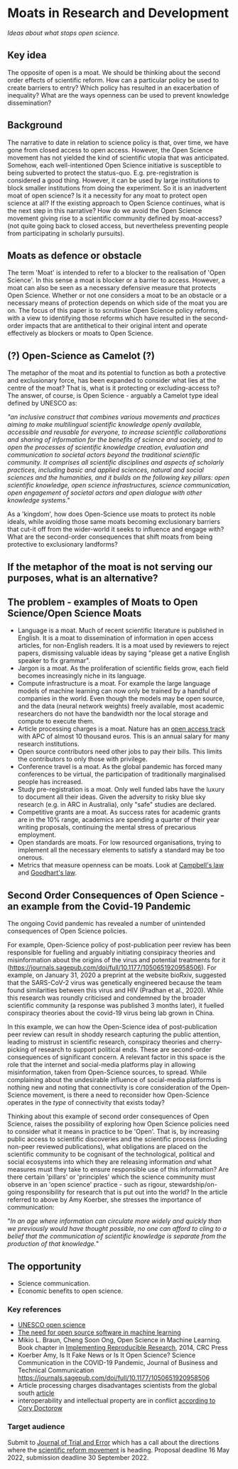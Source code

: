# Moats in Research and Development
*Ideas about what stops open science.*

## Key idea
The opposite of open is a moat. We should be thinking about the second order
effects of scientific reform. How can a particular policy be used to create
barriers to entry? Which policy has resulted in an exacerbation of inequality?
What are the ways openness can be used to prevent knowledge dissemination?

## Background
The narrative to date in relation to science policy is that, over time, we have gone from closed access to open access.
However, the Open Science movement has not yielded the kind of scientific utopia that was anticipated.
Somehow, each well-intentioned Open Science initiative is susceptible to being subverted to protect the status-quo. E.g. pre-registration is considered a good thing. However, it can be used by large institutions to block smaller institutions from doing the experiment. So it is an inadvertent moat of open science? Is it a necessity for any moat to protect open science at all?
If the existing approach to Open Science continues, what is the next step in this narrative? How do we avoid the Open Science movement giving rise to a scientific community defined by moat-access? (not quite going back to closed access, but nevertheless preventing people from participating in scholarly pursuits). 

## Moats as defence or obstacle 
The term 'Moat' is intended to refer to a blocker to the realisation of 'Open Science'. In this sense a moat is blocker or a barrier to access.
However, a moat can also be seen as a necessary defensive measure that protects Open Science. 
Whether or not one considers a moat to be an obstacle or a necessary means of protection depends on which side of the moat you are on.
The focus of this paper is to scrutinise Open Science policy reforms, with a view to identifying those reforms which have resulted in the second-order impacts that are antithetical to their original intent and operate effectively as blockers or moats to Open Science. 

## (?) Open-Science as Camelot (?)
The metaphor of the moat and its potential to function as both a protective and exclusionary force, has been expanded to consider what lies at the centre of the moat? That is, what is it protecting or excluding-access to? The answer, of course, is Open Science - arguably a Camelot type ideal defined by UNESCO as:

  _"an inclusive construct that combines various movements and practices aiming to make multilingual scientific knowledge openly  available,        accessible  and  reusable  for  everyone,  to  increase  scientific  collaborations  and  sharing of information for the benefits of science and society, and to open the processes of scientific knowledge creation, evaluation and communication to societal actors beyond the traditional scientific community. It comprises all scientific disciplines and aspects of scholarly practices, including basic and applied sciences, natural and social sciences and the humanities, and it builds on the following key pillars: open scientific knowledge, open science infrastructures, science communication, open engagement of societal actors and open dialogue with other knowledge systems."_

As a 'kingdom', how does Open-Science use moats to protect its noble ideals, while avoiding those same moats becoming exclusionary barriers that cut-it off from the wider-world it seeks to influence and engage with? What are the second-order consequences that shift moats from being protective to exclusionary landforms? 

  ## If the metaphor of the moat is not serving our purposes, what is an alternative? 

## The problem - examples of Moats to Open Science/Open Science Moats
- Language is a moat. Much of recent scientific literature is published in English.
  It is a moat to dissemination of information in open access articles, for
  non-English readers. It is a moat used by reviewers to reject papers, dismissing
  valuable ideas by saying "please get a native English speaker to fix grammar".
- Jargon is a moat. As the proliferation of scientific fields grow, each field
  becomes increasingly niche in its language.
- Compute infrastructure is a moat. For example the large language models of
  machine learning can now only be trained by a handful of companies in the world.
  Even though the models may be open source, and the data (neural network weights)
  freely available, most academic researchers do not have the bandwidth nor
  the local storage and compute to execute them.
- Article processing charges is a moat. Nature has an
  [open access track](https://www.nature.com/articles/d41586-020-03324-y) with APC
  of almost 10 thousand euros. This is an annual salary for many research
  institutions.
- Open source contributors need other jobs to pay their bills. This limits the
  contributors to only those with privilege.
- Conference travel is a moat. As the global pandemic has forced many conferences
  to be virtual, the participation of traditionally marginalised people has
  increased.
- Study pre-registration is a moat. Only well funded labs have the luxury to
  document all their ideas. Given the adversity to risky blue sky research
  (e.g. in ARC in Australia), only "safe" studies are declared.
- Competitive grants are a moat. As success rates for academic grants are
  in the 10% range, academics are spending a quarter of their year writing
  proposals, continuing the mental stress of precarious employment.
- Open standards are moats. For low resourced organisations, trying to implement
  all the necessary elements to satisfy a standard may be too onerous.
- Metrics that measure openness can be moats. Look at 
  [Campbell's law](https://en.wikipedia.org/wiki/Campbell%27s_law) and
  [Goodhart's law](https://en.wikipedia.org/wiki/Goodhart%27s_law).

## Second Order Consequences of Open Science - an example from the Covid-19 Pandemic
The ongoing Covid pandemic has revealed a number of unintended consequences of Open Science policies. 

For example, Open-Science policy of post-publication peer review has been responsible for fuelling and arguably initiating consipiracy theories and misinformation about the origins of the virus and potential treatments for it (https://journals.sagepub.com/doi/full/10.1177/1050651920958506). For example, on January 31, 2020 a preprint at the website bioRxiv, suggested that the SARS-CoV-2 virus was genetically engineered because the team found similarities between this virus and HIV (Pradhan et al., 2020). While this research was roundly criticised and condemned by the broader scientific community (a response was published 3 months later), it fuelled conspiracy theories about the covid-19 virus being lab grown in China. 

In this example, we can how the Open-Science idea of post-publication peer review can result in shoddy research capturing the public attention, leading to mistrust in scientific research, conspiracy theories and cherry-picking of research to support political ends. These are second-order consequences of significant concern. A relevant factor in this space is the role that the internet and social-media platforms play in allowing misinformation, taken from Open-Science sources, to spread. While complaining about the undesirable influence of social-media platforms is nothing new and noting that connectivity is core consideration of the Open-Science movement, is there a need to reconsider how Open-Science operates in the _type_ of connectivity that exists today? 

Thinking about this example of second order consequences of Open Science, raises the possibility of exploring how Open Science policies need to consider what it means in practice to be 'Open'. That is, by increasing public access to scientific discoveries and the scientific process (including non-peer reviewed publications), what obligations are placed on the scientific community to be cognisant of the technological, political and social ecosystems into which they are releasing information _and_ what measures must they take to ensure responsible use of this information? Are there certain 'pillars' or 'principles' which the science community must observe in an 'open science' practice - such as rigour, stewardship/on-going responsibility for research that is put out into the world? In the article referred to above by Amy Koerber, she stresses the importance of communication:

"_In an age where information can circulate more widely and quickly than we previously would have thought possible, no one can afford to cling to a belief that the communication of scientific knowledge is separate from the production of that knowledge._"


## The opportunity

- Science communication.
- Economic benefits to open science.


### Key references

- [UNESCO open science](https://www.unesco.org/en/natural-sciences/open-science)
- [The need for open source software in machine learning](https://www.jmlr.org/papers/volume8/sonnenburg07a/sonnenburg07a.pdf)
- Mikio L. Braun, Cheng Soon Ong, Open Science in Machine Learning. Book chapter in [Implementing Reproducible Research](https://osf.io/s9tya/), 2014, CRC Press
- Koerber Amy, Is It Fake News or Is It Open Science? Science Communication in the COVID-19 Pandemic, Journal of Business and Technical Communication https://journals.sagepub.com/doi/full/10.1177/1050651920958506
- Article processing charges disadvantages scientists from the global south [article](https://tropicos.netlify.app/publication/smith-assessing-2021/)
- interoperability and intellectual property are in conflict [according to Cory Doctorow](https://locusmag.com/2020/09/cory-doctorow-ip/)


### Target audience

Submit to [Journal of Trial and Error](https://archive.jtrialerror.com/)
which has a call about the directions where the
[scientific reform movement](https://leonidtiokhin.medium.com/is-scientific-reform-heading-in-the-right-direction-a-call-for-contributions-99110f2572f0)
is heading. Proposal deadline 16 May 2022, submission deadline 30 September 2022.
